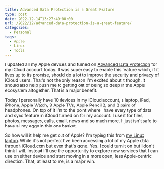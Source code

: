 ```yaml
---
title: Advanced Data Protection is a Great Feature
type: post
date: 2022-12-14T13:27:49+00:00
url: /2022/12/advanced-data-protection-is-a-great-feature/
categories:
  - Personal
tags:
  - Apple
  - Linux
  - Tools
---
```


I updated all my Apple devices and turned on [Advanced Data Protection][1] for my iCloud account today. It was super easy to enable this feature which, if it lives up to its promise, should do a lot to improve the security and privacy of iCloud users.
That's not the only reason I'm excited about it though. It should also help push me to getting out of being so deep in the Apple ecosystem altogether. That is a major benefit.

Today I personally have 10 devices in my iCloud account, a laptop, iPad, iPhone, Apple Watch, 3 Apple TVs, Apple Pencil 2, and 2 pairs of headphones. On top of it I'm to the point where I have every type of data and sync feature in iCloud turned on for my account. I use it for files, photos, messages, calls, email, news and so much more. It just isn't safe to have all my eggs in this one basket.

So how will it help me get out of Apple? I'm typing this from [my Linux laptop][2]. While it's not perfect I've been accessing a lot of my Apple data through iCloud.com but even that's gone. Yes, I could turn it on but I don't think I will. Instead I'll use the opportunity to explore new services that I can use on either device and start moving in a more open, less Apple-centric direction. That, at least to me, is a major win.

 [1]: https://support.apple.com/guide/security/advanced-data-protection-for-icloud-sec973254c5f/web
 [2]: /2022/12/hello-again-linux-i-missed-you/
